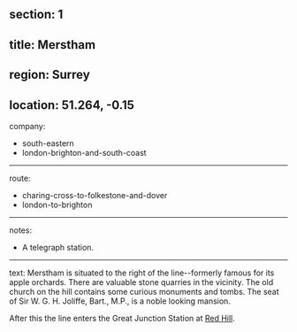 section: 1
----
title: Merstham
----
region: Surrey
----
location: 51.264, -0.15
----
company:
- south-eastern
- london-brighton-and-south-coast
----
route:
- charing-cross-to-folkestone-and-dover
- london-to-brighton
----
notes:
- A telegraph station.
----
text: Merstham is situated to the right of the line--formerly famous for its apple orchards. There are valuable stone quarries in the vicinity. The old church on the hill contains some curious monuments and tombs. The seat of Sir W. G. H. Joliffe, Bart., M.P., is a noble looking mansion.

After this the line enters the Great Junction Station at [Red Hill](/stations/red-hill).
